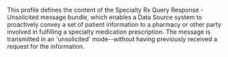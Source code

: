 This profile defines the content of the Specialty Rx Query Response - Unsolicited message bundle, which enables a Data Source system to proactively convey a set of patient information to a pharmacy or other party involved in fulfilling a specialty medication prescription. The message is transmitted in an 'unsolicited' mode--without having previously received a request for the information.